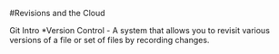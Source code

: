 #Revisions and the Cloud

Git Intro
*Version Control - A system that allows you to revisit various versions of a file or set of files by recording changes.

